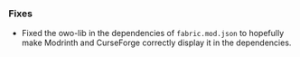 ### Fixes

- Fixed the owo-lib in the dependencies of `fabric.mod.json` to hopefully make Modrinth and CurseForge correctly display it in the dependencies.
